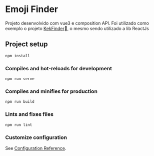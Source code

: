 # Emoji Finder

Projeto desenvolvido com vue3 e composition API. Foi utilizado como exemplo o projeto <a href="https://www.kekfinder.ml/" target="_blak">KekFinder</a>💙, o mesmo sendo utilizado a lib ReactJs


## Project setup
```
npm install
```

### Compiles and hot-reloads for development
```
npm run serve
```

### Compiles and minifies for production
```
npm run build
```

### Lints and fixes files
```
npm run lint
```

### Customize configuration
See [Configuration Reference](https://cli.vuejs.org/config/).
